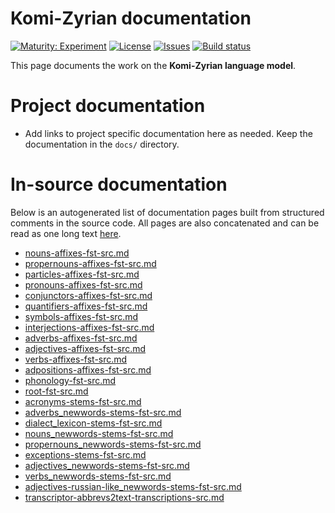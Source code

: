 # Komi-Zyrian documentation

[![Maturity: Experiment](https://img.shields.io/badge/Maturity-Experiment-black.svg)](https://giellalt.github.io/MaturityClassification.html)
[![License](https://img.shields.io/github/license/giellalt/lang-kpv)](https://raw.githubusercontent.com/giellalt/lang-kpv/develop/LICENSE)
[![Issues](https://img.shields.io/github/issues/giellalt/lang-kpv)](https://github.com/giellalt/lang-kpv/issues)
[![Build status](https://github.com/giellalt/lang-kpv/workflows/Speller%20CI+CD/badge.svg)](https://github.com/giellalt/lang-kpv/actions)

This page documents the work on the **Komi-Zyrian language model**. 

# Project documentation

* Add links to project specific documentation here as needed. Keep the documentation in the `docs/` directory.

# In-source documentation

Below is an autogenerated list of documentation pages built from structured comments in the source code. All pages are also concatenated and can be read as one long text [here](kpv.md).
* [nouns-affixes-fst-src.md](nouns-affixes-fst-src.md)
* [propernouns-affixes-fst-src.md](propernouns-affixes-fst-src.md)
* [particles-affixes-fst-src.md](particles-affixes-fst-src.md)
* [pronouns-affixes-fst-src.md](pronouns-affixes-fst-src.md)
* [conjunctors-affixes-fst-src.md](conjunctors-affixes-fst-src.md)
* [quantifiers-affixes-fst-src.md](quantifiers-affixes-fst-src.md)
* [symbols-affixes-fst-src.md](symbols-affixes-fst-src.md)
* [interjections-affixes-fst-src.md](interjections-affixes-fst-src.md)
* [adverbs-affixes-fst-src.md](adverbs-affixes-fst-src.md)
* [adjectives-affixes-fst-src.md](adjectives-affixes-fst-src.md)
* [verbs-affixes-fst-src.md](verbs-affixes-fst-src.md)
* [adpositions-affixes-fst-src.md](adpositions-affixes-fst-src.md)
* [phonology-fst-src.md](phonology-fst-src.md)
* [root-fst-src.md](root-fst-src.md)
* [acronyms-stems-fst-src.md](acronyms-stems-fst-src.md)
* [adverbs_newwords-stems-fst-src.md](adverbs_newwords-stems-fst-src.md)
* [dialect_lexicon-stems-fst-src.md](dialect_lexicon-stems-fst-src.md)
* [nouns_newwords-stems-fst-src.md](nouns_newwords-stems-fst-src.md)
* [propernouns_newwords-stems-fst-src.md](propernouns_newwords-stems-fst-src.md)
* [exceptions-stems-fst-src.md](exceptions-stems-fst-src.md)
* [adjectives_newwords-stems-fst-src.md](adjectives_newwords-stems-fst-src.md)
* [verbs_newwords-stems-fst-src.md](verbs_newwords-stems-fst-src.md)
* [adjectives-russian-like_newwords-stems-fst-src.md](adjectives-russian-like_newwords-stems-fst-src.md)
* [transcriptor-abbrevs2text-transcriptions-src.md](transcriptor-abbrevs2text-transcriptions-src.md)
